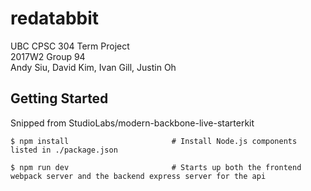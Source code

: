 # redatabbit
UBC CPSC 304 Term Project  
2017W2 Group 94  
Andy Siu, David Kim, Ivan Gill, Justin Oh  
  
## Getting Started
Snipped from StudioLabs/modern-backbone-live-starterkit

```shell
$ npm install                       # Install Node.js components listed in ./package.json
```

```shell
$ npm run dev						# Starts up both the frontend webpack server and the backend express server for the api
```